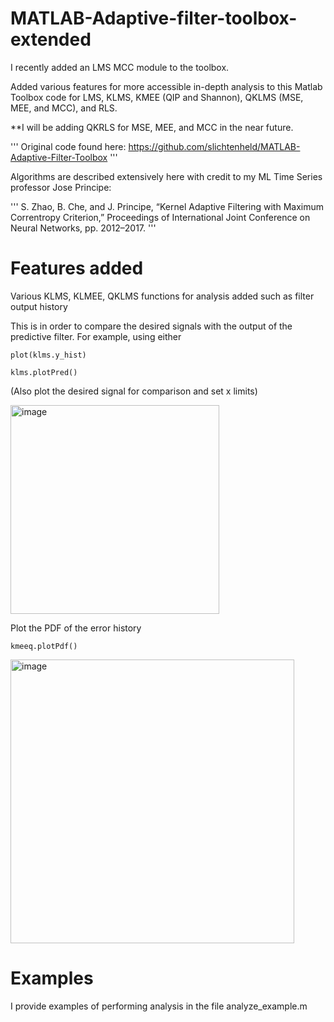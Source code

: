 # MATLAB-Adaptive-filter-toolbox-extended

I recently added an LMS MCC module to the toolbox.

Added various features for more accessible in-depth analysis to this Matlab Toolbox code for LMS, KLMS, KMEE (QIP and Shannon), QKLMS (MSE, MEE, and MCC), and RLS. 

**I will be adding QKRLS for MSE, MEE, and MCC in the near future.

'''
Original code found here: https://github.com/slichtenheld/MATLAB-Adaptive-Filter-Toolbox
'''

Algorithms are described extensively here with credit to my ML Time Series professor Jose Principe:

'''
S. Zhao, B. Che, and J. Principe, “Kernel Adaptive Filtering with Maximum Correntropy Criterion,” Proceedings of International Joint Conference on Neural Networks, pp. 2012–2017.
'''

# Features added

Various KLMS, KLMEE, QKLMS functions for analysis added such as filter output history

This is in order to compare the desired signals with the output of the predictive filter.
For example, using either

```
plot(klms.y_hist)
```

```
klms.plotPred()
```

(Also plot the desired signal for comparison and set x limits)


<img width="334" alt="image" src="https://user-images.githubusercontent.com/89211293/163630640-b6e4dd80-12be-4fe0-8568-b25f0ebce267.png">



Plot the PDF of the error history

```
kmeeq.plotPdf()
```


<img width="454" alt="image" src="https://user-images.githubusercontent.com/89211293/163632353-0723ec3c-662d-45e1-9a8b-82ba3a3115c9.png">


# Examples

I provide examples of performing analysis in the file analyze_example.m


